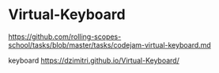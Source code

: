 # Virtual-Keyboard
https://github.com/rolling-scopes-school/tasks/blob/master/tasks/codejam-virtual-keyboard.md

keyboard https://dzimitri.github.io/Virtual-Keyboard/